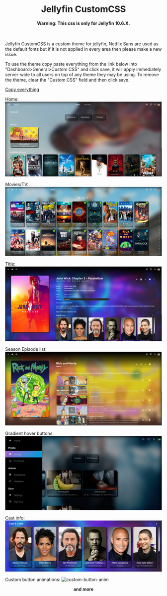 <div align="center">
<h1>Jellyfin CustomCSS</h1>
<h4>Warning: This css is only for Jellyfin 10.6.X. </h4>
  <br>
</div>

Jellyfin CustomCSS is a custom theme for jellyfin,  Netflix Sans are used as the default fonts but if it is not applied in every area then please make a new issue.

To use the theme copy paste everything from the link below into "Dashboard>General>Custom CSS" and click save, it will apply immediately server-wide to all users on top of any theme they may be using. To remove the theme, clear the "Custom CSS" field and then click 
save.

<a href="https://raw.githubusercontent.com/prayag17/JellyfinCSS/master/JellyfinCUSTOM.css">Copy everything</a>



Home:
![Home](screenshots/home.png)

Movies/TV:
![movie-tv](screenshots/movie-tv.png)

Title:
![title-2](screenshots/title.png)

Season Episode list:
![season-ep-list](screenshots/season-ep-list.png)

Gradient hover buttons: 
![gradient-anim](screenshots/gradient-btn.png)

Cast info:
![cast-info](screenshots/cast-info.png)

Custom button animations:
![custom-button-anim](https://i.imgur.com/6uUi50i.gif)

<center><b>and more</b></center>


